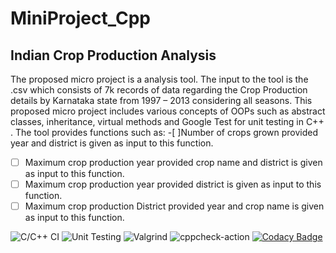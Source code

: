 # MiniProject_Cpp

## Indian Crop Production Analysis
The proposed micro project is a analysis tool. The input to the tool is the .csv which consists of 7k records of data regarding the Crop Production details by Karnataka state from 1997 – 2013 considering all seasons. This proposed micro project includes various concepts of OOPs such as abstract classes, inheritance, virtual methods and Google Test for unit testing in C++ .
The tool provides functions such as:
-[ ]Number of crops grown provided year and district is given as input to this function.
- [ ] Maximum crop production year provided crop name and district is given as input to this function.
- [ ] Maximum crop production year provided district is given as input to this function.
- [ ] Maximum crop production District provided year and crop name is given as input to this function.

![C/C++ CI](https://github.com/99002449/MiniProject_Cpp/workflows/C/C++%20CI/badge.svg)
![Unit Testing](https://github.com/99002449/MiniProject_Cpp/workflows/Unit%20Testing/badge.svg)
![Valgrind](https://github.com/99002449/MiniProject_Cpp/workflows/Valgrind/badge.svg)
![cppcheck-action](https://github.com/99002449/MiniProject_Cpp/workflows/cppcheck-action/badge.svg)
[![Codacy Badge](https://app.codacy.com/project/badge/Grade/62bfa4d65ea9425682e5a8a439e3c04e)](https://www.codacy.com/gh/99002449/MiniProject_Cpp/dashboard?utm_source=github.com&amp;utm_medium=referral&amp;utm_content=99002449/MiniProject_Cpp&amp;utm_campaign=Badge_Grade)


